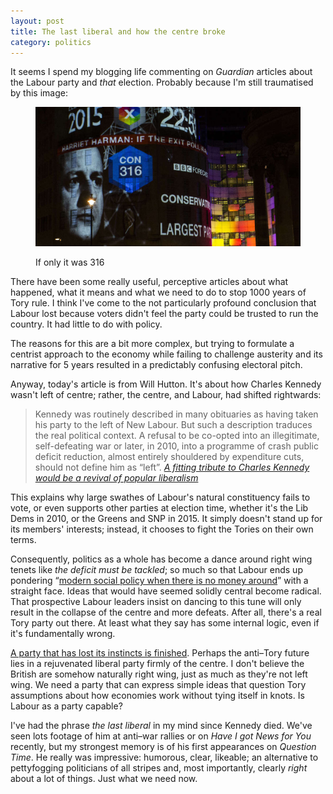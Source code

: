 ```yaml
---
layout: post
title: The last liberal and how the centre broke
category: politics
---
```


It seems I spend my blogging life commenting on <cite>Guardian</cite> articles about the Labour party and _that_ election. Probably because I'm still traumatised by this image:

<figure>

<img class="bleed" src="/images/tory-poll.jpg" alt="2015 UK election exit poll forecast projected onto BBC centre. 316 seats to the Conservatives">

<figcaption class="figcaption"><p>If only it was 316</p></figcaption>

</figure>

There have been some really useful, perceptive articles about what happened, what it means and what we need to do to stop 1000 years of Tory rule. I think I've come to the not particularly profound conclusion that Labour lost because voters didn't feel the party could be trusted to run the country. It had little to do with policy.

The reasons for this are a bit more complex, but trying to formulate a centrist approach to the economy while failing to challenge austerity and its narrative for 5 years resulted in a predictably confusing electoral pitch.

Anyway, today's article is from Will Hutton. It's about how Charles Kennedy wasn't left of centre; rather, the centre, and Labour, had shifted rightwards:

> Kennedy was routinely described in many obituaries as having taken his party to the left of New Labour. But such a description traduces the real political context. A refusal to be co-opted into an illegitimate, self-defeating war or later, in 2010, into a programme of crash public deficit reduction, almost entirely shouldered by expenditure cuts, should not define him as “left”. <cite>[A fitting tribute to Charles Kennedy would be a revival of popular liberalism](http://www.theguardian.com/commentisfree/2015/jun/07/tribute-charles-kennedy-revival-of-popular-liberalism-labour-lib-dem-policies)</cite>

This explains why large swathes of Labour's natural constituency fails to vote, or even supports other parties at election time, whether it's the Lib Dems in 2010, or the Greens and SNP in 2015. It simply doesn't stand up for its members' interests; instead, it chooses to fight the Tories on their own terms.

Consequently, politics as a whole has become a dance around right wing tenets like _the deficit must be tackled_; so much so that Labour ends up pondering <q>[modern social policy when there is no money around](http://www.theguardian.com/politics/2015/may/16/labour-great-crisis-ever)</q> with a straight face. Ideas that would have seemed solidly central become radical. That prospective Labour leaders insist on dancing to this tune will only result in the collapse of the centre and more defeats. After all, there's a real Tory party out there. At least what they say has some internal logic, even if it's fundamentally wrong.

[A party that has lost its instincts is finished](/2015/05/this-party-is-finished/). Perhaps the anti&#8211;Tory future lies in a rejuvenated liberal party firmly of the centre. I don't believe the British are somehow naturally right wing, just as much as they're not left wing. We need a party that can express simple ideas that question Tory assumptions about how economies work without tying itself in knots. Is Labour as a party capable?

I've had the phrase _the last liberal_ in my mind since Kennedy died. We've seen lots footage of him at anti&#8211;war rallies or on <cite>Have I got News for You</cite> recently, but my strongest memory is of his first appearances on <cite>Question Time</cite>. He really was impressive: humorous, clear, likeable; an alternative to pettyfogging politicians of all stripes and, most importantly, clearly _right_ about a lot of things. Just what we need now.
